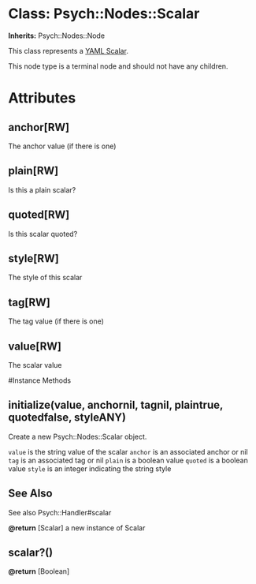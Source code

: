 # Class: Psych::Nodes::Scalar
**Inherits:** Psych::Nodes::Node
    

This class represents a [YAML Scalar](http://yaml.org/spec/1.1/#id858081).

This node type is a terminal node and should not have any children.


# Attributes
## anchor[RW] [](#attribute-i-anchor)
The anchor value (if there is one)

## plain[RW] [](#attribute-i-plain)
Is this a plain scalar?

## quoted[RW] [](#attribute-i-quoted)
Is this scalar quoted?

## style[RW] [](#attribute-i-style)
The style of this scalar

## tag[RW] [](#attribute-i-tag)
The tag value (if there is one)

## value[RW] [](#attribute-i-value)
The scalar value


#Instance Methods
## initialize(value, anchornil, tagnil, plaintrue, quotedfalse, styleANY) [](#method-i-initialize)
Create a new Psych::Nodes::Scalar object.

`value` is the string value of the scalar `anchor` is an associated anchor or
nil `tag` is an associated tag or nil `plain` is a boolean value `quoted` is a
boolean value `style` is an integer indicating the string style

## See Also

See also Psych::Handler#scalar

**@return** [Scalar] a new instance of Scalar

## scalar?() [](#method-i-scalar?)

**@return** [Boolean] 

